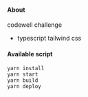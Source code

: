 #### About

codewell challenge

- typescript tailwind css

#### Available script

```
yarn install
yarn start
yarn build
yarn deploy
```
